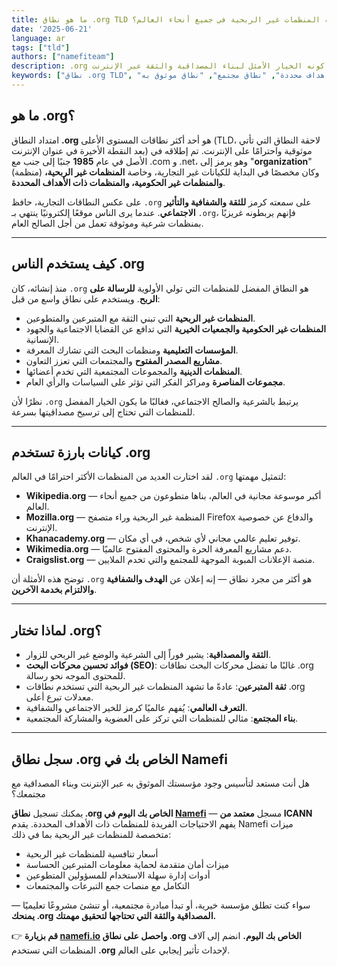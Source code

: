 ```yaml
---
title: ما هو نطاق .org TLD ولماذا تثق به المنظمات غير الربحية في جميع أنحاء العالم؟
date: '2025-06-21'
language: ar
tags: ["tld"]
authors: ["namefiteam"]
description: .org هو النطاق الموثوق به للمنظمات غير الربحية، والمنظمات غير الحكومية، والمنظمات ذات الأهداف المحددة. تعرف على سبب كونه الخيار الأمثل لبناء المصداقية والثقة عبر الإنترنت.
keywords: ["نطاق .org TLD", "نطاق غير ربحي", "نطاق منظمة غير حكومية", "نطاق خيري", "منظمة ذات أهداف محددة", "نطاق مجتمع", "نطاق موثوق به", "Namefi"]
---
```



## **ما هو .org؟**

امتداد النطاق **.org** هو أحد أكثر نطاقات المستوى الأعلى (TLD، لاحقة النطاق التي تأتي بعد النقطة الأخيرة في عنوان الإنترنت) موثوقية واحترامًا على الإنترنت. تم إطلاقه في الأصل في عام **1985** جنبًا إلى جنب مع .com و .net، وهو يرمز إلى "**organization**" (منظمة) وكان مخصصًا في البداية للكيانات غير التجارية، وخاصة **المنظمات غير الربحية، والمنظمات غير الحكومية، والمنظمات ذات الأهداف المحددة**.

على عكس النطاقات التجارية، حافظ `.org` على سمعته كرمز **للثقة والشفافية والتأثير الاجتماعي**. عندما يرى الناس موقعًا إلكترونيًا ينتهي بـ `.org`، فإنهم يربطونه غريزيًا بمنظمات شرعية وموثوقة تعمل من أجل الصالح العام.

---

## **كيف يستخدم الناس .org**

منذ إنشائه، كان `.org` هو النطاق المفضل للمنظمات التي تولي الأولوية **للرسالة على الربح**. ويستخدم على نطاق واسع من قبل:

*   **المنظمات غير الربحية** التي تبني الثقة مع المتبرعين والمتطوعين.
*   **المنظمات غير الحكومية والجمعيات الخيرية** التي تدافع عن القضايا الاجتماعية والجهود الإنسانية.
*   **المؤسسات التعليمية** ومنظمات البحث التي تشارك المعرفة.
*   **مشاريع المصدر المفتوح** والمجتمعات التي تعزز التعاون.
*   **المنظمات الدينية** والمجموعات المجتمعية التي تخدم أعضائها.
*   **مجموعات المناصرة** ومراكز الفكر التي تؤثر على السياسات والرأي العام.

نظرًا لأن `.org` يرتبط بالشرعية والصالح الاجتماعي، فغالبًا ما يكون الخيار المفضل للمنظمات التي تحتاج إلى ترسيخ مصداقيتها بسرعة.

---

## **كيانات بارزة تستخدم .org**

لقد اختارت العديد من المنظمات الأكثر احترامًا في العالم `.org` لتمثيل مهمتها:

*   **Wikipedia.org** — أكبر موسوعة مجانية في العالم، بناها متطوعون من جميع أنحاء العالم.
*   **Mozilla.org** — المنظمة غير الربحية وراء متصفح Firefox والدفاع عن خصوصية الإنترنت.
*   **Khanacademy.org** — توفير تعليم عالمي مجاني لأي شخص، في أي مكان.
*   **Wikimedia.org** — دعم مشاريع المعرفة الحرة والمحتوى المفتوح عالميًا.
*   **Craigslist.org** — منصة الإعلانات المبوبة الموجهة للمجتمع والتي تخدم الملايين.

توضح هذه الأمثلة أن `.org` هو أكثر من مجرد نطاق — إنه إعلان عن **الهدف والشفافية والالتزام بخدمة الآخرين**.

---

## **لماذا تختار .org؟**

*   **الثقة والمصداقية**: يشير فوراً إلى الشرعية والوضع غير الربحي للزوار.
*   **فوائد تحسين محركات البحث (SEO)**: غالبًا ما تفضل محركات البحث نطاقات .org للمحتوى الموجه نحو رسالة.
*   **ثقة المتبرعين**: عادةً ما تشهد المنظمات غير الربحية التي تستخدم نطاقات .org معدلات تبرع أعلى.
*   **التعرف العالمي**: يُفهم عالميًا كرمز للخير الاجتماعي والشفافية.
*   **بناء المجتمع**: مثالي للمنظمات التي تركز على العضوية والمشاركة المجتمعية.

---

## **سجل نطاق .org الخاص بك في Namefi**

هل أنت مستعد لتأسيس وجود مؤسستك الموثوق به عبر الإنترنت وبناء المصداقية مع مجتمعك؟

يمكنك تسجيل **نطاق .org الخاص بك اليوم في [Namefi](https://namefi.io)** — مسجل **معتمد من ICANN** يفهم الاحتياجات الفريدة للمنظمات ذات الأهداف المحددة. يقدم Namefi ميزات متخصصة للمنظمات غير الربحية بما في ذلك:

*   أسعار تنافسية للمنظمات غير الربحية
*   ميزات أمان متقدمة لحماية معلومات المتبرعين الحساسة
*   أدوات إدارة سهلة الاستخدام للمسؤولين المتطوعين
*   التكامل مع منصات جمع التبرعات والمجتمعات

سواء كنت تطلق مؤسسة خيرية، أو تبدأ مبادرة مجتمعية، أو تنشئ مشروعًا تعليميًا — **يمنحك .org المصداقية والثقة التي تحتاجها لتحقيق مهمتك.**

👉 **قم بزيارة [namefi.io](https://namefi.io) واحصل على نطاق .org الخاص بك اليوم.**
انضم إلى آلاف المنظمات التي تستخدم **.org** لإحداث تأثير إيجابي على العالم.